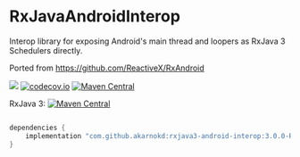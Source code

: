 # RxJavaAndroidInterop
Interop library for exposing Android's main thread and loopers as RxJava 3 Schedulers directly.

Ported from https://github.com/ReactiveX/RxAndroid

<a href='https://travis-ci.org/akarnokd/RxJavaAndroidInterop/builds'><img src='https://travis-ci.org/akarnokd/RxJavaAndroidInterop.svg?branch=master'></a>
[![codecov.io](http://codecov.io/github/akarnokd/RxJavaAndroidInterop/coverage.svg?branch=master)](http://codecov.io/github/akarnokd/RxJavaAndroidInterop?branch=master)
[![Maven Central](https://maven-badges.herokuapp.com/maven-central/com.github.akarnokd/rxjava3-android-interop/badge.svg)](https://maven-badges.herokuapp.com/maven-central/com.github.akarnokd/rxjava3-android-interop)

RxJava 3: [![Maven Central](https://maven-badges.herokuapp.com/maven-central/io.reactivex.rxjava3/rxjava/badge.svg)](https://maven-badges.herokuapp.com/maven-central/io.reactivex.rxjava3/rxjava)


```groovy

dependencies {
    implementation "com.github.akarnokd:rxjava3-android-interop:3.0.0-RC2"
}
```

